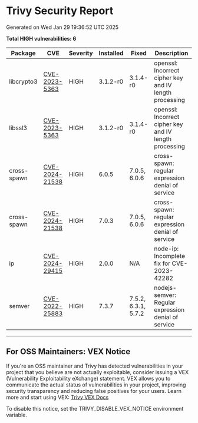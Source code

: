 # Trivy Security Report
Generated on Wed Jan 29 19:36:52 UTC 2025

**Total HIGH vulnerabilities: 6**

| Package | CVE | Severity | Installed | Fixed | Description |
|---------|-----|----------|-----------|-------|-------------|
| libcrypto3 | [CVE-2023-5363](https://avd.aquasec.com/nvd/CVE-2023-5363) | HIGH | 3.1.2-r0 | 3.1.4-r0 | openssl: Incorrect cipher key and IV length processing |
| libssl3 | [CVE-2023-5363](https://avd.aquasec.com/nvd/CVE-2023-5363) | HIGH | 3.1.2-r0 | 3.1.4-r0 | openssl: Incorrect cipher key and IV length processing |
| cross-spawn | [CVE-2024-21538](https://avd.aquasec.com/nvd/CVE-2024-21538) | HIGH | 6.0.5 | 7.0.5, 6.0.6 | cross-spawn: regular expression denial of service |
| cross-spawn | [CVE-2024-21538](https://avd.aquasec.com/nvd/CVE-2024-21538) | HIGH | 7.0.3 | 7.0.5, 6.0.6 | cross-spawn: regular expression denial of service |
| ip | [CVE-2024-29415](https://avd.aquasec.com/nvd/CVE-2024-29415) | HIGH | 2.0.0 | N/A | node-ip: Incomplete fix for CVE-2023-42282 |
| semver | [CVE-2022-25883](https://avd.aquasec.com/nvd/CVE-2022-25883) | HIGH | 7.3.7 | 7.5.2, 6.3.1, 5.7.2 | nodejs-semver: Regular expression denial of service |

---

## For OSS Maintainers: VEX Notice
If you're an OSS maintainer and Trivy has detected vulnerabilities in your project that you believe are not actually exploitable, consider issuing a VEX (Vulnerability Exploitability eXchange) statement.
VEX allows you to communicate the actual status of vulnerabilities in your project, improving security transparency and reducing false positives for your users.
Learn more and start using VEX: [Trivy VEX Docs](https://aquasecurity.github.io/trivy/v0.58/docs/supply-chain/vex/repo#publishing-vex-documents)

To disable this notice, set the TRIVY_DISABLE_VEX_NOTICE environment variable.
